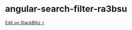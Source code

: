 # angular-search-filter-ra3bsu

[Edit on StackBlitz ⚡️](https://stackblitz.com/edit/angular-search-filter-ra3bsu)